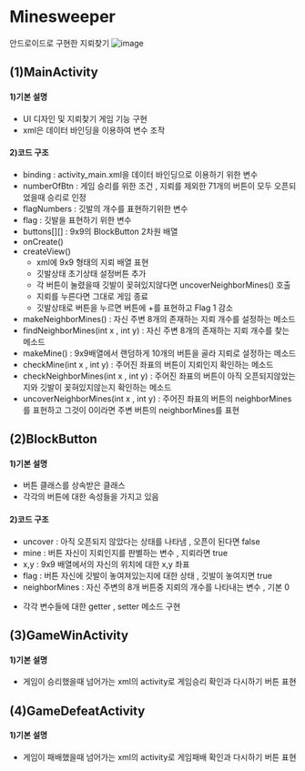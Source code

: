 # Minesweeper

안드로이드로 구현한 지뢰찾기
![image](https://user-images.githubusercontent.com/72863745/143055713-47a1d3a9-1a92-4606-b10c-51f5600439f7.png)

## (1)MainActivity
#### 1)기본 설명 
  - UI 디자인 및 지뢰찾기 게임 기능 구현
  - xml은 데이터 바인딩을 이용하여 변수 조작
#### 2)코드 구조
  - binding : activity_main.xml을 데이터 바인딩으로 이용하기 위한 변수
  - numberOfBtn : 게임 승리를 위한 조건 , 지뢰를 제외한 71개의 버튼이 모두 오픈되었을때 승리로 인정
  - flagNumbers : 깃발의 개수를 표현하기위한 변수
  - flag : 깃발을 표현하기 위한 변수
  - buttons[][] : 9x9의 BlockButton 2차원 배열
  - onCreate()
  - createView()   
	  + xml에 9x9 형태의 지뢰 배열 표현   
	  + 깃발상태 초기상태 설정버튼 추가  
	  + 각 버튼이 눌렸을때 깃발이 꽂혀있지않다면 uncoverNeighborMines() 호출  
	  + 지뢰를 누른다면 그대로 게임 종료  
	  + 깃발상태로 버튼을 누르면 버튼에 +를 표현하고 Flag 1 감소  
  - makeNeighborMines() : 자신 주변 8개의 존재하는 지뢰 개수를 설정하는 메소드
  - findNeighborMines(int x , int y) : 자신 주변 8개의 존재하는 지뢰 개수를 찾는 메소드
  - makeMine() : 9x9배열에서 랜덤하게 10개의 버튼을 골라 지뢰로 설정하는 메소드
  - checkMine(int x , int y) : 주어진 좌표의 버튼이 지뢰인지 확인하는 메소드
  - checkNeighborMines(int x , int y) : 주어진 좌표의 버튼이 아직 오픈되지않았는지와 깃발이 꽂혀있지않는지 확인하는 메소드
  - uncoverNeighborMines(int x , int y) : 주어진 좌표의 버튼의 neighborMines를 표현하고 그것이 0이라면 주변 버튼의 neighborMines를 표현 
	

## (2)BlockButton  
#### 1)기본 설명
  - 버튼 클래스를 상속받은 클래스
  - 각각의 버튼에 대한 속성들을 가지고 있음
#### 2)코드 구조
  - uncover : 아직 오픈되지 않았다는 상태를 나타냄 , 오픈이 된다면 false
  - mine : 버튼 자신이 지뢰인지를 판별하는 변수 , 지뢰라면 true
  - x,y : 9x9 배열에서의 자신의 위치에 대한 x,y 좌표
  - flag : 버튼 자신에 깃발이 놓여져있는지에 대한 상태 , 깃발이 놓여지면 true
  - neighborMines : 자신 주변의 8개 버튼중 지뢰의 개수를 나타내는 변수 , 기본 0
  + 각각 변수들에 대한 getter , setter 메소드 구현
	
## (3)GameWinActivity
#### 1)기본 설명
  - 게임이 승리했을때 넘어가는 xml의 activity로 게임승리 확인과 다시하기 버튼 표현

## (4)GameDefeatActivity
#### 1)기본 설명
  - 게임이 패배했을때 넘어가는 xml의 activity로 게임패배 확인과 다시하기 버튼 표현
